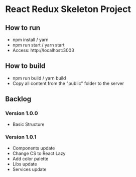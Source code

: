 # React Redux Skeleton Project

## How to run

- npm install / yarn
- npm run start / yarn start
- Access: http://localhost:3003

## How to build

- npm run build / yarn build
- Copy all content from the "public" folder to the server

## Backlog

### Version 1.0.0

- Basic Structure

### Version 1.0.1

- Components update
- Change CS to React Lazy
- Add color palette
- Libs update
- Services update
